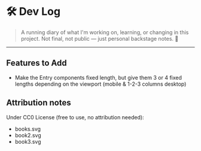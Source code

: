 # 🛠️ Dev Log

> A running diary of what I'm working on, learning, or changing in this
> project.
> Not final, not public — just personal backstage notes. 💅

---

## Features to Add

- Make the Entry components fixed length, but give them 3 or 4 fixed lengths
  depending on the viewport (mobile & 1-2-3 columns desktop)

## Attribution notes

Under CC0 License (free to use, no attribution needed):

- books.svg
- book2.svg
- book3.svg